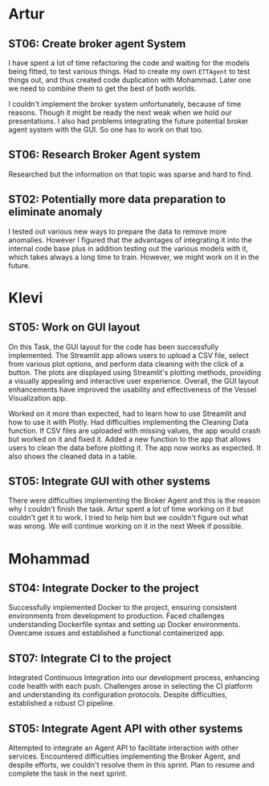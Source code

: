 # Artur
## ST06: Create broker agent System
I have spent a lot of time  refactoring the code and waiting for the models being fitted, to test various things. Had to create my own `ETTAgent` to test things out, and thus created code duplication with Mohammad. Later one we need to combine them to get the best of both worlds.

I couldn't implement the broker system unfortunately, because of time reasons. Though it might be ready the next weak when we hold our presentations. I also had problems integrating the future potential broker agent system with the GUI. So one has to work on that too.

## ST06: Research Broker Agent system
Researched but the information on that topic was sparse and hard to find.

## ST02: Potentially more data preparation to eliminate anomaly
I tested out various new ways to prepare the data to remove more anomalies. However I figured that the advantages of integrating it into the internal code base plus in addition testing out the various models with it, which takes always a long time to train. However, we might work on it in the future.
# Klevi

## ST05: Work on GUI layout
On this Task, the GUI layout for the code has been successfully implemented. The Streamlit app allows users to upload a CSV file, select from various plot options, and perform data cleaning with the click of a button. The plots are displayed using Streamlit's plotting methods, providing a visually appealing and interactive user experience. Overall, the GUI layout enhancements have improved the usability and effectiveness of the Vessel Visualization app.

Worked on it more than expected, had to learn how to use Streamlit and how to use it with Plotly. Had difficulties implementing the Cleaning Data function. If CSV files are uploaded with missing values, the app would crash but worked on it and fixed it. Added a new function to the app that allows users to clean the data before plotting it. The app now works as expected. It also shows the cleaned data in a table.

## ST05: Integrate GUI with other systems

There were difficulties implementing the Broker Agent and this is the reason why I couldn't finish the task. Artur spent a lot of time working on it but couldn't get it to work. I tried to help him but we couldn't figure out what was wrong. We will continue working on it in the next Week if possible.

# Mohammad

## ST04: Integrate Docker to the project
Successfully implemented Docker to the project, ensuring consistent environments from development to production. Faced challenges understanding Dockerfile syntax and setting up Docker environments. Overcame issues and established a functional containerized app.

## ST07: Integrate CI to the project

Integrated Continuous Integration into our development process, enhancing code health with each push. Challenges arose in selecting the CI platform and understanding its configuration protocols. Despite difficulties, established a robust CI pipeline.

## ST05: Integrate Agent API with other systems

Attempted to integrate an Agent API to facilitate interaction with other services. Encountered difficulties implementing the Broker Agent, and despite efforts, we couldn't resolve them in this sprint. Plan to resume and complete the task in the next sprint.